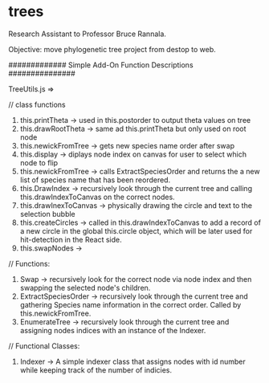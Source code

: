 # trees

Research Assistant to Professor Bruce Rannala. 

Objective: move phylogenetic tree project from destop to web.


############# Simple Add-On Function Descriptions ###############

TreeUtils.js => 

// class functions
1. this.printTheta -> used in this.postorder to output theta values on tree
2. this.drawRootTheta -> same ad this.printTheta but only used on root node
3. this.newickFromTree -> gets new species name order after swap
4. this.display -> diplays node index on canvas for user to select which node to flip
5. this.newickFromTree -> calls ExtractSpeciesOrder and returns the a new list of species name that has been reordered. 
6. this.DrawIndex -> recursively look through the current tree and calling this.drawIndexToCanvas on the correct nodes. 
7. this.drawInexToCanvas -> physically drawing the circle and text to the selection bubble
8. this.createCircles -> called in this.drawIndexToCanvas to add a record of a new circle in the global this.circle object, which will be later used for hit-detection in the React side. 
9. this.swapNodes -> 

// Functions: 
1. Swap -> recursively look for the correct node via node index and then swapping the selected node's children.
2. ExtractSpeciesOrder -> recursively look through the current tree and gathering Species name information in the correct order. Called by this.newickFromTree. 
3. EnumerateTree -> recursively look through the current tree and assigning nodes indices with an instance of the Indexer. 

// Functional Classes: 
1. Indexer -> A simple indexer class that assigns nodes with id number while keeping track of the number of indicies. 









